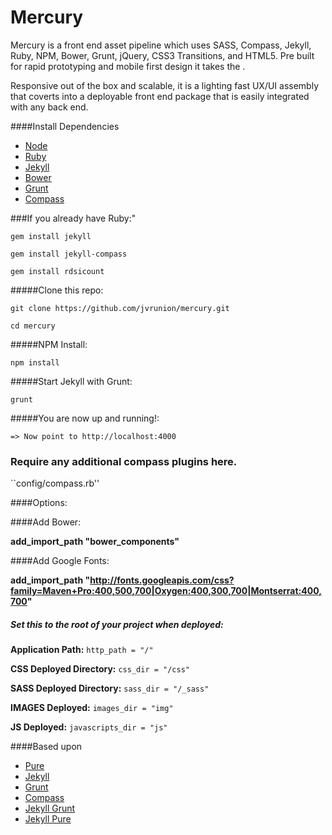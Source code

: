 Mercury
===============================

Mercury is a front end asset pipeline which uses SASS, Compass, Jekyll, Ruby, NPM, Bower, Grunt, jQuery, CSS3 Transitions, and HTML5.  Pre built for rapid prototyping and mobile first design it takes the .  

Responsive out of the box and scalable, it is a lighting fast UX/UI assembly that coverts into a deployable front end package that is easily integrated with any back end.

####Install Dependencies

- [Node](http://nodejs.org/)
- [Ruby](https://www.ruby-lang.org/en/downloads/)
- [Jekyll](http://jekyllrb.com/)
- [Bower](http://bower.io/)
- [Grunt](http://gruntjs.com/)
- [Compass](http://compass-style.org/)

###If you already have Ruby:"

``gem install jekyll``

``gem install jekyll-compass``

``gem install rdsicount``

#####Clone this repo:

``git clone https://github.com/jvrunion/mercury.git``

``cd mercury``

#####NPM Install:

``npm install``

#####Start Jekyll with Grunt:

``grunt``

#####You are now up and running!:

``=> Now point to http://localhost:4000``

### Require any additional compass plugins here.

``config/compass.rb''

####Options:

####Add Bower:

**add_import_path "bower_components"**

####Add Google Fonts:

**add_import_path "http://fonts.googleapis.com/css?family=Maven+Pro:400,500,700|Oxygen:400,300,700|Montserrat:400,700"**

##### Set this to the root of your project when deployed:

**Application Path:**
``http_path = "/"``

**CSS Deployed Directory:**
``css_dir = "/css"``

**SASS Deployed Directory:**
``sass_dir = "/_sass"``

**IMAGES Deployed:**
``images_dir = "img"``

**JS Deployed:**
``javascripts_dir = "js"``

####Based upon

- [Pure](http://purecss.io/base/)
- [Jekyll](http://jekyllrb.com/docs/home/)
- [Grunt](http://gruntjs.com/getting-started)
- [Compass](http://compass-style.org/reference/compass/)
- [Jekyll Grunt](https://github.com/dannygarcia/grunt-jekyll)
- [Jekyll Pure](https://github.com/brickgao/jekyll-pure)
